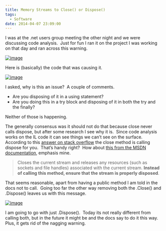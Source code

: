```yaml
---
title: Memory Streams to Close() or Dispose()
tags:
  - Software
date: 2014-04-07 23:09:00
---
```


I was at the .net users group meeting the other night and we were discussing code analysis.&nbsp; Just for fun I ran it on the project I was working on that day and ran across this warning.&nbsp; 

[![image](http://www.michaelware.net/image.axd?picture=image_thumb_6.png "image")](http://www.michaelware.net/image.axd?picture=image_6.png)

Here is (basically) the code that was causing it. 

[![image](http://www.michaelware.net/image.axd?picture=image_thumb_7.png "image")](http://www.michaelware.net/image.axd?picture=image_7.png)

I asked, why is this an issue?&nbsp; A couple of comments.

*   Are you disposing of it in a using statement?
*   Are you doing this in a try block and disposing of it in both the try and the finally?  

Neither of those is happening.&nbsp; 

The generally consensus was it should not do that because close never calls dispose, but after some research I see why it is.&nbsp; Since code analysis works on the IL code it can see things we can’t see on the surface.&nbsp; According to this [answer on stack overflow](http://stackoverflow.com/a/7525134/203963) the close method is calling dispose for you.&nbsp; That’s handy right?&nbsp; How about [this from the MSDN documentation](http://msdn.microsoft.com/en-us/library/system.io.stream.close.aspx), emphasis mine.
  > Closes the current stream and releases any resources (such as sockets and file handles) associated with the current stream. **Instead of calling this method, ensure that the stream is properly disposed**.  

That seems reasonable, apart from having a public method I am told in the docs not to call.&nbsp; Going too far the other way removing both the .Close() and .Dispose() leaves us with this message.&nbsp; 

[![image](http://www.michaelware.net/image.axd?picture=image_thumb_8.png "image")](http://www.michaelware.net/image.axd?picture=image_8.png)

<font color="#0789c9"></font>

I am going to go with just .Dispose().&nbsp; Today its not really different from calling both, but in the future it might be and the docs say to do it this way.&nbsp; Plus, it gets rid of the nagging warning.&nbsp; 